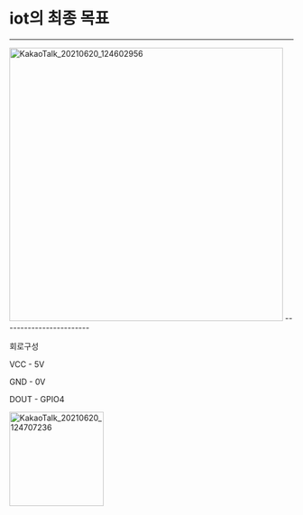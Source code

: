 # iot의 최종 목표
-----------

<img width="485" alt="KakaoTalk_20210620_124602956" src="https://user-images.githubusercontent.com/80305565/122661571-aeb8ab80-d1c6-11eb-9a29-8623a432693c.png">
------------------------

회로구성

VCC - 5V

GND - 0V

DOUT - GPIO4

<img width="167" alt="KakaoTalk_20210620_124707236" src="https://user-images.githubusercontent.com/80305565/122661572-b4ae8c80-d1c6-11eb-8663-524664ddca1c.png">
